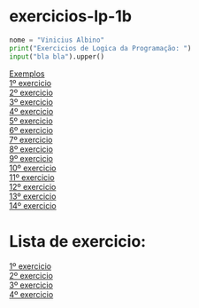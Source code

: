 # exercicios-lp-1b

```python
nome = "Vinicius Albino"
print("Exercicios de Logica da Programação: ")
input("bla bla").upper()
```
[Exemplos](https://github.com/Shinguek0/exercicios-lp-1b/blob/main/exemplo.py)<br>
[1º exercicio](https://github.com/Shinguek0/exercicios-lp-1b/blob/main/exercicio1.py)<br>
[2º exercicio](https://github.com/Shinguek0/exercicios-lp-1b/blob/main/exercicio2.py)<br>
[3º exercicio](https://github.com/Shinguek0/exercicios-lp-1b/blob/main/exercicio3.py)<br>
[4º exercicio](https://github.com/Shinguek0/exercicios-lp-1b/blob/main/exercicio4.py)<br>
[5º exercicio](https://github.com/Shinguek0/exercicios-lp-1b/blob/main/exercicio5.py)<br>
[6º exercicio](https://github.com/Shinguek0/exercicios-lp-1b/blob/main/exercicio6.py)<br>
[7º exercicio](https://github.com/Shinguek0/exercicios-lp-1b/blob/main/exercicio7.py)<br>
[8º exercicio](https://github.com/Shinguek0/exercicios-lp-1b/blob/main/exercicio8.py)<br>
[9º exercicio](https://github.com/Shinguek0/exercicios-lp-1b/blob/main/exercicio9.py)<br>
[10º exercicio](https://github.com/Shinguek0/exercicios-lp-1b/blob/main/exercicio10.py)<br>
[11º exercicio](https://github.com/Shinguek0/exercicios-lp-1b/blob/main/exercicio11.py)<br>
[12º exercicio](https://github.com/Shinguek0/exercicios-lp-1b/blob/main/exercicio12.py)<br>
[13º exercicio](https://github.com/Shinguek0/exercicios-lp-1b/blob/main/exercicio13.py)<br>
[14º exercicio](https://github.com/Shinguek0/exercicios-lp-1b/blob/main/exercicio14.py)<br>

# Lista de exercicio:

[1º exercicio](https://github.com/Shinguek0/exercicios-lp-1b/blob/main/exercicio1.1.py)<br>
[2º exercicio](https://github.com/Shinguek0/exercicios-lp-1b/blob/main/exercicio1.2.py)<br>
[3º exercicio](https://github.com/Shinguek0/exercicios-lp-1b/blob/main/exercicio1.3.py)<br>
[4º exercicio](https://github.com/Shinguek0/exercicios-lp-1b/blob/main/exercicio1.4.py)<br>